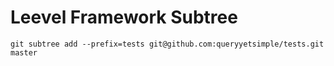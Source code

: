 # Leevel Framework Subtree

```
git subtree add --prefix=tests git@github.com:queryyetsimple/tests.git master
```